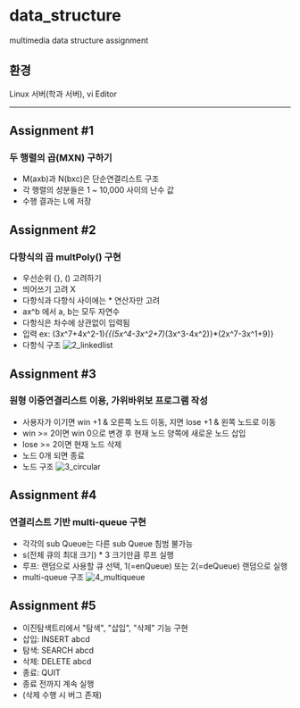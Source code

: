 # data_structure
multimedia data structure assignment

## 환경
Linux 서버(학과 서버), vi Editor   

<hr/>

## Assignment #1
### 두 행렬의 곱(MXN) 구하기
- M(axb)과 N(bxc)은 단순연결리스트 구조
- 각 행렬의 성분들은 1 ~ 10,000 사이의 난수 값
- 수행 결과는 L에 저장   

## Assignment #2
### 다항식의 곱 multPoly() 구현 
- 우선순위 {}, () 고려하기
- 띄어쓰기 고려 X
- 다항식과 다항식 사이에는 * 연산자만 고려
- ax^b 에서 a, b는 모두 자연수
- 다항식은 차수에 상관없이 입력됨
- 입력 ex: (3x^7+4x^2-1)*{{(5x^4-3x^2+7)*(3x^3-4x^2)}*(2x^7-3x^1+9)}
- 다항식 구조
![2_linkedlist](https://user-images.githubusercontent.com/67675422/120058213-53dadb00-c084-11eb-9cc0-e19b59981b8e.jpg)
   
## Assignment #3
### 원형 이중연결리스트 이용, 가위바위보 프로그램 작성
- 사용자가 이기면 win +1 & 오른쪽 노드 이동, 지면 lose +1 & 왼쪽 노드로 이동
- win >= 2이면 win 0으로 변경 후 현재 노드 양쪽에 새로운 노드 삽입
- lose >= 2이면 현재 노드 삭제
- 노드 0개 되면 종료
- 노드 구조
![3_circular](https://user-images.githubusercontent.com/67675422/120058522-61916000-c086-11eb-83f1-0fe00bb980ab.jpg)
   
## Assignment #4
### 연결리스트 기반 multi-queue 구현
- 각각의 sub Queue는 다른 sub Queue 침범 불가능
- s(전체 큐의 최대 크기) * 3 크기만큼 루프 실행
- 루프: 랜덤으로 사용할 큐 선택, 1(=enQueue) 또는 2(=deQueue) 랜덤으로 실행
- multi-queue 구조
![4_multiqueue](https://user-images.githubusercontent.com/67675422/120058582-e9776a00-c086-11eb-8334-6b9e77c0422c.jpg)
   
## Assignment #5
- 이진탐색트리에서 "탐색", "삽입", "삭제" 기능 구현
- 삽입: INSERT abcd
- 탐색: SEARCH abcd
- 삭제: DELETE abcd
- 종료: QUIT
- 종료 전까지 계속 실행
- (삭제 수행 시 버그 존재)
